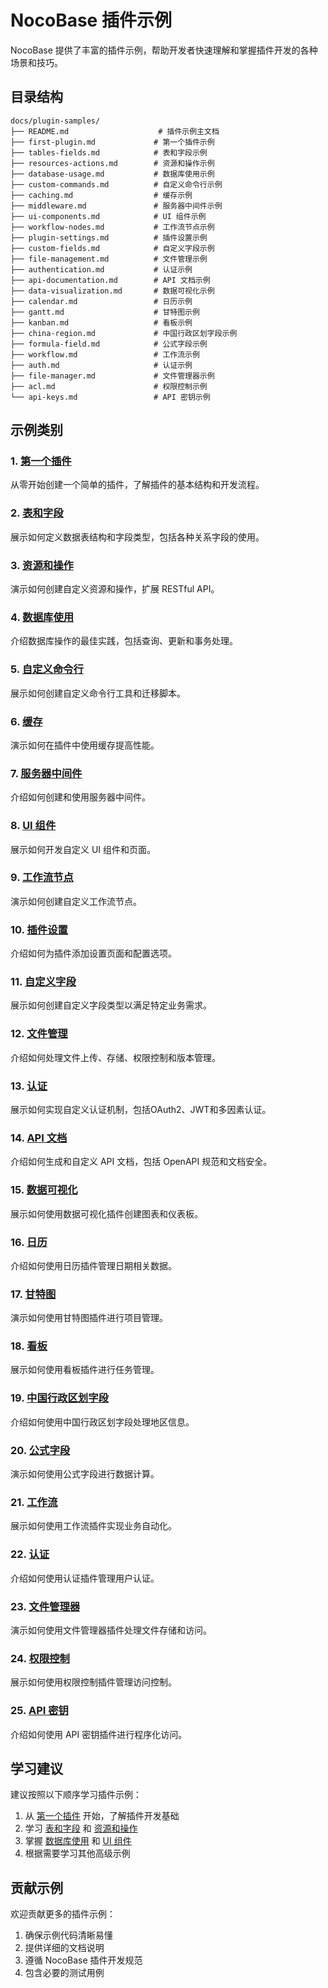 # NocoBase 插件示例

NocoBase 提供了丰富的插件示例，帮助开发者快速理解和掌握插件开发的各种场景和技巧。

## 目录结构

```
docs/plugin-samples/
├── README.md                    # 插件示例主文档
├── first-plugin.md             # 第一个插件示例
├── tables-fields.md            # 表和字段示例
├── resources-actions.md        # 资源和操作示例
├── database-usage.md           # 数据库使用示例
├── custom-commands.md          # 自定义命令行示例
├── caching.md                  # 缓存示例
├── middleware.md               # 服务器中间件示例
├── ui-components.md            # UI 组件示例
├── workflow-nodes.md           # 工作流节点示例
├── plugin-settings.md          # 插件设置示例
├── custom-fields.md            # 自定义字段示例
├── file-management.md          # 文件管理示例
├── authentication.md           # 认证示例
├── api-documentation.md        # API 文档示例
├── data-visualization.md       # 数据可视化示例
├── calendar.md                 # 日历示例
├── gantt.md                    # 甘特图示例
├── kanban.md                   # 看板示例
├── china-region.md             # 中国行政区划字段示例
├── formula-field.md            # 公式字段示例
├── workflow.md                 # 工作流示例
├── auth.md                     # 认证示例
├── file-manager.md             # 文件管理器示例
├── acl.md                      # 权限控制示例
└── api-keys.md                 # API 密钥示例
```

## 示例类别

### 1. [第一个插件](./first-plugin.md)
从零开始创建一个简单的插件，了解插件的基本结构和开发流程。

### 2. [表和字段](./tables-fields.md)
展示如何定义数据表结构和字段类型，包括各种关系字段的使用。

### 3. [资源和操作](./resources-actions.md)
演示如何创建自定义资源和操作，扩展 RESTful API。

### 4. [数据库使用](./database-usage.md)
介绍数据库操作的最佳实践，包括查询、更新和事务处理。

### 5. [自定义命令行](./custom-commands.md)
展示如何创建自定义命令行工具和迁移脚本。

### 6. [缓存](./caching.md)
演示如何在插件中使用缓存提高性能。

### 7. [服务器中间件](./middleware.md)
介绍如何创建和使用服务器中间件。

### 8. [UI 组件](./ui-components.md)
展示如何开发自定义 UI 组件和页面。

### 9. [工作流节点](./workflow-nodes.md)
演示如何创建自定义工作流节点。

### 10. [插件设置](./plugin-settings.md)
介绍如何为插件添加设置页面和配置选项。

### 11. [自定义字段](./custom-fields.md)
展示如何创建自定义字段类型以满足特定业务需求。

### 12. [文件管理](./file-management.md)
介绍如何处理文件上传、存储、权限控制和版本管理。

### 13. [认证](./authentication.md)
展示如何实现自定义认证机制，包括OAuth2、JWT和多因素认证。

### 14. [API 文档](./api-documentation.md)
介绍如何生成和自定义 API 文档，包括 OpenAPI 规范和文档安全。

### 15. [数据可视化](./data-visualization.md)
展示如何使用数据可视化插件创建图表和仪表板。

### 16. [日历](./calendar.md)
介绍如何使用日历插件管理日期相关数据。

### 17. [甘特图](./gantt.md)
演示如何使用甘特图插件进行项目管理。

### 18. [看板](./kanban.md)
展示如何使用看板插件进行任务管理。

### 19. [中国行政区划字段](./china-region.md)
介绍如何使用中国行政区划字段处理地区信息。

### 20. [公式字段](./formula-field.md)
演示如何使用公式字段进行数据计算。

### 21. [工作流](./workflow.md)
展示如何使用工作流插件实现业务自动化。

### 22. [认证](./auth.md)
介绍如何使用认证插件管理用户认证。

### 23. [文件管理器](./file-manager.md)
演示如何使用文件管理器插件处理文件存储和访问。

### 24. [权限控制](./acl.md)
展示如何使用权限控制插件管理访问控制。

### 25. [API 密钥](./api-keys.md)
介绍如何使用 API 密钥插件进行程序化访问。

## 学习建议

建议按照以下顺序学习插件示例：

1. 从 [第一个插件](./first-plugin.md) 开始，了解插件开发基础
2. 学习 [表和字段](./tables-fields.md) 和 [资源和操作](./resources-actions.md)
3. 掌握 [数据库使用](./database-usage.md) 和 [UI 组件](./ui-components.md)
4. 根据需要学习其他高级示例

## 贡献示例

欢迎贡献更多的插件示例：

1. 确保示例代码清晰易懂
2. 提供详细的文档说明
3. 遵循 NocoBase 插件开发规范
4. 包含必要的测试用例
